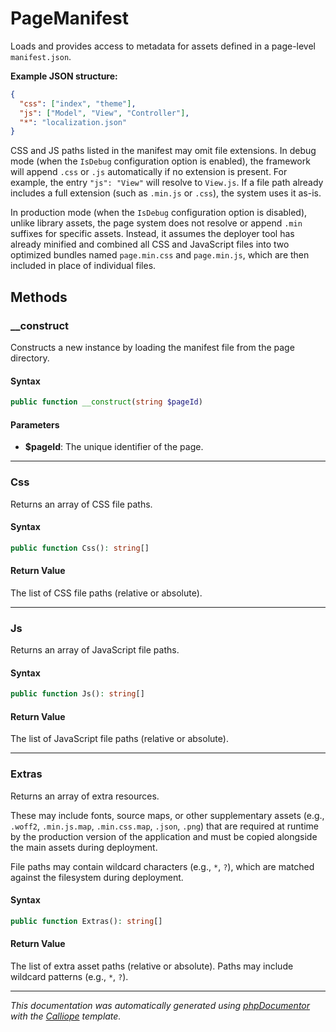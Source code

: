 # PageManifest

Loads and provides access to metadata for assets defined in a page-level
`manifest.json`.

**Example JSON structure:**
```json
{
  "css": ["index", "theme"],
  "js": ["Model", "View", "Controller"],
  "*": "localization.json"
}
```

CSS and JS paths listed in the manifest may omit file extensions. In debug
mode (when the `IsDebug` configuration option is enabled), the framework will
append `.css` or `.js` automatically if no extension is present. For example,
the entry `"js": "View"` will resolve to `View.js`. If a file path already
includes a full extension (such as `.min.js` or `.css`), the system uses it
as-is.

In production mode (when the `IsDebug` configuration option is disabled),
unlike library assets, the page system does not resolve or append `.min`
suffixes for specific assets. Instead, it assumes the deployer tool has
already minified and combined all CSS and JavaScript files into two optimized
bundles named `page.min.css` and `page.min.js`, which are then included in
place of individual files.

## Methods

### __construct

Constructs a new instance by loading the manifest file from the page
directory.

#### Syntax

```php
public function __construct(string $pageId)
```

#### Parameters

- **$pageId**: The unique identifier of the page.

---

### Css

Returns an array of CSS file paths.

#### Syntax

```php
public function Css(): string[]
```

#### Return Value

The list of CSS file paths (relative or absolute).

---

### Js

Returns an array of JavaScript file paths.

#### Syntax

```php
public function Js(): string[]
```

#### Return Value

The list of JavaScript file paths (relative or absolute).

---

### Extras

Returns an array of extra resources.

These may include fonts, source maps, or other supplementary assets
(e.g., `.woff2`, `.min.js.map`, `.min.css.map`, `.json`, `.png`) that
are required at runtime by the production version of the application
and must be copied alongside the main assets during deployment.

File paths may contain wildcard characters (e.g., `*`, `?`), which are
matched against the filesystem during deployment.

#### Syntax

```php
public function Extras(): string[]
```

#### Return Value

The list of extra asset paths (relative or absolute). Paths may include wildcard patterns (e.g., `*`, `?`).

---

*This documentation was automatically generated using [phpDocumentor](http://www.phpdoc.org/) with the [Calliope](https://github.com/DaphneWebFramework/Calliope) template.*

